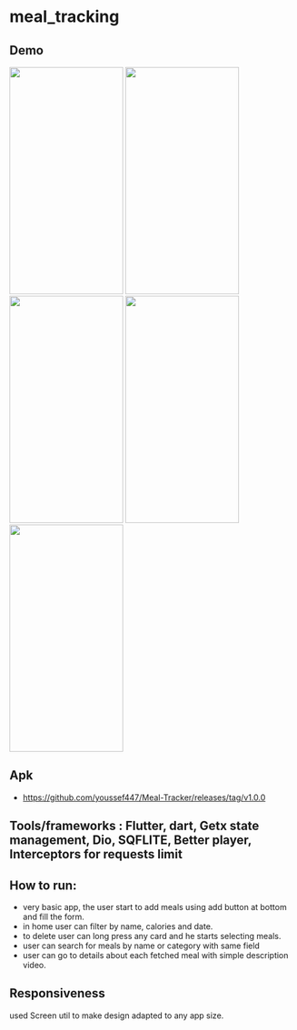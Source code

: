 # meal_tracking
## Demo
<img src="https://github.com/user-attachments/assets/7d68bd4d-6548-4e96-adcb-febd04b45b44" width= "200" height="400">
<img src="https://github.com/user-attachments/assets/f020b492-b282-48bc-ae39-00ec5c11ad4f" width= "200" height="400">
<img src="https://github.com/user-attachments/assets/31762b6e-7b49-46a8-8a20-6f09154703df" width= "200" height="400">
<img src="https://github.com/user-attachments/assets/b447e676-41b4-47e3-8c1e-80234fa54753" width= "200" height="400">
<img src="https://github.com/user-attachments/assets/9e44af12-e9e4-47e3-9b0a-e25a23c52769" width= "200" height="400">



## Apk
- https://github.com/youssef447/Meal-Tracker/releases/tag/v1.0.0

## Tools/frameworks : Flutter, dart, Getx state management, Dio, SQFLITE, Better player, Interceptors for requests limit
## How to run:
- very basic app, the user start to add meals using add button at bottom and fill the form.
- in home user can filter by name, calories and date.
- to delete user can long press any card and he starts selecting meals.
- user can search for meals by name or category with same field
- user can go to details about each fetched meal with simple description video. 

## Responsiveness
used Screen util to make design adapted to any app size.




